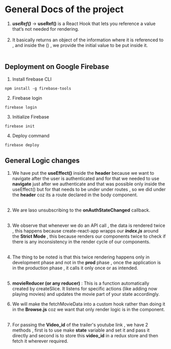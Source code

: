 # General Docs of the project

1. ***useRef()*** -> **useRef()** is a React Hook that lets you reference a value that’s not needed for rendering.<br><br>
2. It basically returns an object of the information where it is referenced to , and inside the () , we provide the initial value to be put inside it.<br><br>

## Deployment on Google Firebase

1. Install firebase CLI 
```
npm install -g firebase-tools
```

2. Firebase login 
```
firebase login
```

3. Initialize Firebase 

```
firebase init
```

4. Deploy command
```
firebase deploy
```

## General Logic changes

1. We have put the **useEffect()** inside the **header** because we want to navigate after the user is authenticated and for that we needed to use **navigate** just after we authenticate and that was possible only inside the useEffect() but for that needs to be under under routes , so we did under the **header** coz its a route declared in the body component.<br><br>
2. We are laso unsubscribing to the **onAuthStateChanged** callback. <br><br>
3. We observe that whenever we do an API call , the data is rendered twice , this happens because create-react-app wrapps our ***index.js*** around the **Strict Mode** , this because renders our components twice to check if there is any inconsistency in the render cycle of our components.<br><br>
4. The thing to be noted is that this twice rendering happens only in development phase and not in the **prod** phase , once the application is in the production phase , it calls it only once or as intended.<br><br>

5. **movieReducer (or any reducer)** : This is a function automatically created by createSlice. It listens for specific actions (like adding now playing movies) and updates the movie part of your state accordingly.

6. We will make the fetchMovieData into a custom hook rather than doing it in the **Browse.js** coz we want that only render logic is in the component.<br><br>

7. For passing the **Video_id** of the trailer's youtube link , we have 2 methods , first is to use make **state** variable and set it and pass it directly and second is to store this **video_id** in a redux store and then fetch it wherever required.<br><br>


